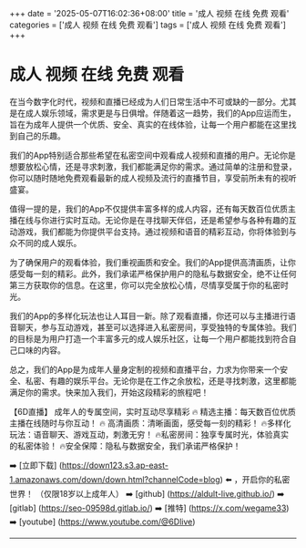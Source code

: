 +++
date = '2025-05-07T16:02:36+08:00'
title = '成人 视频 在线 免费 观看'
categories = ['成人 视频 在线 免费 观看']
tags = ['成人 视频 在线 免费 观看']
+++

# 成人 视频 在线 免费 观看

在当今数字化时代，视频和直播已经成为人们日常生活中不可或缺的一部分。尤其是在成人娱乐领域，需求更是与日俱增。伴随着这一趋势，我们的App应运而生，旨在为成年人提供一个优质、安全、真实的在线体验，让每一个用户都能在这里找到自己的乐趣。

我们的App特别适合那些希望在私密空间中观看成人视频和直播的用户。无论你是想要放松心情，还是寻求刺激，我们都能满足你的需求。通过简单的注册和登录，你可以随时随地免费观看最新的成人视频及流行的直播节目，享受前所未有的视听盛宴。

值得一提的是，我们的App不仅提供丰富多样的成人内容，还有每天数百位优质主播在线与你进行实时互动。无论你是在寻找聊天伴侣，还是希望参与各种有趣的互动游戏，我们都能为你提供平台支持。通过视频和语音的精彩互动，你将体验到与众不同的成人娱乐。

为了确保用户的观看体验，我们重视画质和安全。我们的App提供高清画质，让你感受每一刻的精彩。此外，我们承诺严格保护用户的隐私与数据安全，绝不让任何第三方获取你的信息。在这里，你可以完全放松心情，尽情享受属于你的私密时光。

我们的App的多样化玩法也让人耳目一新。除了观看直播，你还可以与主播进行语音聊天，参与互动游戏，甚至可以选择进入私密房间，享受独特的专属体验。我们的目标是为用户打造一个丰富多元的成人娱乐社区，让每一个用户都能找到符合自己口味的内容。

总之，我们的App是为成年人量身定制的视频和直播平台，力求为你带来一个安全、私密、有趣的娱乐平台。无论你是在工作之余放松，还是寻找刺激，这里都能满足你的需求。快来加入我们，开始这段精彩的旅程吧！

【6D直播】
成年人的专属空间，实时互动尽享精彩
🔥 精选主播：每天数百位优质主播在线随时与你互动！
🔥 高清画质：清晰画面，感受每一刻的精彩！
🔥多样化玩法：语音聊天、游戏互动，刺激无穷！
🔥私密房间：独享专属时光，体验真实的私密体验！
🔥安全保障：隐私与数据安全，我们承诺严格保护！

➡️ [立即下载] (https://down123.s3.ap-east-1.amazonaws.com/down/down.html?channelCode=blog) ⬅️ ，开启你的私密世界！ （仅限18岁以上成年人）
➡️ [github] (https://aldult-live.github.io/)
➡️ [gitlab] (https://seo-09598d.gitlab.io/)
➡️ [推特] (https://x.com/wegame33)
➡️ [youtube] (https://www.youtube.com/@6Dlive)

---
